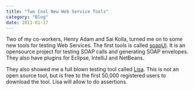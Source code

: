 ```yaml
---
title: "Two Cool New Web Service Tools"
category: "Blog"
date: 2011-01-17
---
```



Two of my co-workers, Henry Adam and Sai Kolla, turned me on to some new tools for testing Web Services. The first tools is called [soapUI](http://www.soapui.org/). It is an opensource project for testing SOAP calls and generating SOAP envelopes. They also have plugins for Eclipse, IntelliJ and NetBeans.

They also showed me a full blown testing tool called [Lisa](http://www.itko.com/site/products/lisa/web_services.jsp). This is not an open source tool, but is free to the first 50,000 registered users to download the tool. Lisa will allow to do assertions.